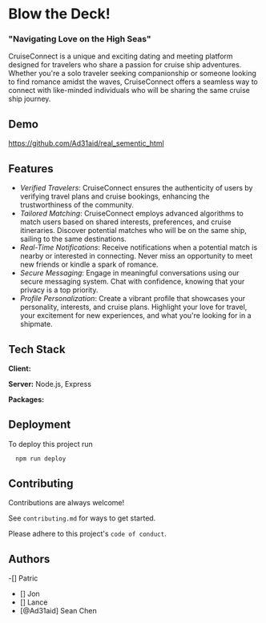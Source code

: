 
# Blow the Deck!
### "Navigating Love on the High Seas"

CruiseConnect is a unique and exciting dating and meeting platform designed for travelers who share a passion for cruise ship adventures. Whether you're a solo traveler seeking companionship or someone looking to find romance amidst the waves, CruiseConnect offers a seamless way to connect with like-minded individuals who will be sharing the same cruise ship journey.

## Demo

https://github.com/Ad31aid/real_sementic_html

## Features

- _Verified Travelers_: CruiseConnect ensures the authenticity of users by verifying travel plans and cruise bookings, enhancing the trustworthiness of the community.
- _Tailored Matching_: CruiseConnect employs advanced algorithms to match users based on shared interests, preferences, and cruise itineraries. Discover potential matches who will be on the same ship, sailing to the same destinations.
- _Real-Time Notifications_: Receive notifications when a potential match is nearby or interested in connecting. Never miss an opportunity to meet new friends or kindle a spark of romance.
- _Secure Messaging_: Engage in meaningful conversations using our secure messaging system. Chat with confidence, knowing that your privacy is a top priority.
- _Profile Personalization_: Create a vibrant profile that showcases your personality, interests, and cruise plans. Highlight your love for travel, your excitement for new experiences, and what you're looking for in a shipmate.

## Tech Stack

**Client:** 

**Server:** Node.js, Express

**Packages:**
## Deployment

To deploy this project run

```bash
  npm run deploy
```

## Contributing

Contributions are always welcome!

See `contributing.md` for ways to get started.

Please adhere to this project's `code of conduct`.

## Authors

-[] Patric
- [] Jon
- [] Lance
- [@Ad31aid] Sean Chen


